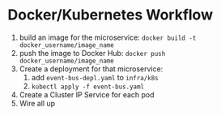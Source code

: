 # Docker/Kubernetes Workflow

1. build an image for the microservice: `docker build -t docker_username/image_name`
2. push the image to Docker Hub: `docker push docker_username/image_name` 
3. Create a deployment for that microservice: 
    1. add `event-bus-depl.yaml` to `infra/k8s`
    2. `kubectl apply -f event-bus.yaml`
4. Create a Cluster IP Service for each pod
5. Wire all up